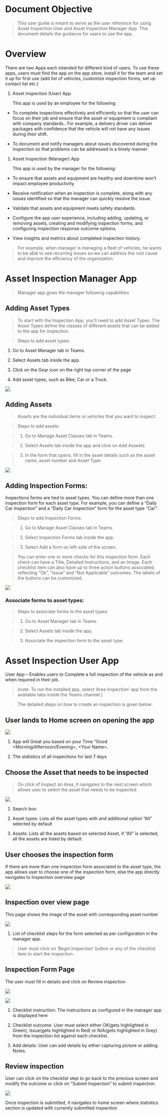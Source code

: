 Document Objective
==================

>   This user guide is meant to serve as the user reference for using Asset
>   Inspection User and Asset Inspection Manager App. This document details the
>   guidance for users to use the app.

Overview
========

There are two Apps each intended for different kind of users. To use these apps,
users must find the app on the app store, install it for the team and set it up
for first use (add list of vehicles, customize inspection forms, set up contact
list etc.)

1.  Asset Inspection (User) App

    This app is used by an employee for the following:

-   To complete inspections effectively and efficiently so that the user can
    focus on their job and ensure that the asset or equipment is compliant with
    company standards.. For example, a delivery driver can deliver packages with
    confidence that the vehicle will not have any issues during their shift.

-   To document and notify managers about issues discovered during the
    inspection so that problems can be addressed in a timely manner.

1.  Asset Inspection (Manager) App

    This app is used by the manager for the following:

-   To ensure that assets and equipment are healthy and downtime won’t impact
    employee productivity.

-   Receive notification when an inspection is complete, along with any issues
    identified so that the manager can quickly resolve the issue.

-   Validate that assets and equipment meets safety standards.

-   Configure the app user experience, including adding, updating, or removing
    assets, creating and modifying inspection forms, and configuring inspection
    response outcome options.

-   View insights and metrics about completed inspection history.

>   For example, when manager is managing a fleet of vehicles, he wants to be
>   able to see recurring issues so we can address the root cause and improve
>   the efficiency of the organization.

Asset Inspection Manager App 
=============================

>   Manager app gives the manager following capabilities

Adding Asset Types 
-------------------

>   To start with the Inspection App, you’ll need to add Asset Types. The Asset
>   Types define the classes of different assets that can be added to the app
>   for inspection.

>   Steps to add asset types:

1.  Go to Asset Manager tab in Teams.

2.  Select Assets tab inside the app.

3.  Click on the Gear icon on the right top corner of the page

4.  Add asset types, such as Bike, Car or a Truck.

![](media/f65be6ce582215c334018e8d716d6cb3.png)

Adding Assets
-------------

>   Assets are the individual items or vehicles that you want to inspect.

>   Steps to add assets:

>   1. Go to Manage Asset Classes tab in Teams.

>   2. Select Assets tab inside the app and click on Add Asseets

>   3. In the form that opens, fill in the asset details such as the asset name,
>   asset number and Asset Type.

![](media/6cbdada5ada1c64c4029cd6187f9209b.png)

Adding Inspection Forms: 
-------------------------

Inspections forms are tied to asset types. You can define more than one
inspection form for each asset type. For example, you can define a “Daily Car
Inspection” and a “Daily Car Inspection” form for the asset type “Car”.

>   Steps to add Inspection Forms:

>   1. Go to Manage Asset Classes tab in Teams.

>   2. Select Inspection Forms tab inside the app.

>   3. Select Add a form on left-side of the screen.

>   You can enter one or more checks for this inspection form. Each check can
>   have a Title, Detailed Instructions, and an Image. Each checklist item can
>   also have up to three action buttons associated, reflecting “Ok”, “Issue”
>   and “Not Applicable” outcomes. The labels of the buttons can be customized.

![](media/191a5b78fcaf345e40953db505a61afe.png)

###  Associate forms to asset types: 

>   Steps to associate forms to the asset types:

>   1. Go to Asset Manager tab in Teams.

>   2. Select Assets tab inside the app.

>   3. Associate the inspection form to the asset type.

Asset Inspection User App
=========================

User App – Enables users to Complete a full inspection of the vehicle as and
when required in their job.

>   (note: To run the installed app, select ‘Area Inspection’ app from the
>   available tabs inside the Teams channel.)

>   The detailed steps on how to create an inspection is given below:

User lands to Home screen on opening the app
--------------------------------------------

![](media/f39dbf4054bd5cd024da0067b6fc85d1.png)

1.  App will Great you based on your Time "Good \<Morning/Afternoon/Evening\>,
    \<Your Name\>.

2.  The statistics of all inspections for last 7 days

Choose the Asset that needs to be inspected
-------------------------------------------

>   On click of Inspect an Area, it navigates to the next screen which allows
>   user to select the asset that needs to be inspected.

![](media/990a608aab4f6b8500122fc4a329eb39.png)

1.  Search box:

2.  Asset types: Lists all the asset types with and additional option “All”
    selected by default

3.  Assets: Lists all the assets based on selected Asset, if “All” is selected,
    all the assets are listed by default.

User chooses the inspection form
--------------------------------

If there are more than one inspection form associated to the asset type, the app
allows user to choose one of the inspection form, else the app directly
navigates to Inspection overview page

![](media/d98bec10ef8c97fe9e567e1ec949cbc7.png)

Inspection over view page 
--------------------------

This page shows the image of the asset with corresponding asset number

![](media/e5b1dc5e70012f89dbde2ff4903747af.png)

1.  List of checklist steps for the form selected as per configuration in the
    manager app.

>   User must click on ‘Begin Inspection’ button or any of the checklist item to
>   start the inspection.

Inspection Form Page
--------------------

The user must fill in details and click on Review inspection

![](media/3d3685677015a7722c5cf6523b6fcadc.png)

![](media/139cd3d02876feec95d3b1b69615210f.png)

1.  Checklist instruction: The instructions as configured in the manager app is
    displayed here

2.  Checklist outcome: User must select either OK(gets highlighted in Green),
    Issue(gets highlighted in Red) or N/A(gets highlighted in Grey) from the
    inspection list against each checklist.

3.  Add details: User can add details by either capturing picture or adding
    Notes.

Review inspection 
------------------

User can click on the checklist step to go back to the previous screen and
modify the outcome or click on “Submit Inspection” to submit inspection.

![](media/e74478e5f1e996da5466f1e7e291c870.png)

Once inspection is submitted, it navigates to home screen where statistics
section is updated with currently submitted inspection
